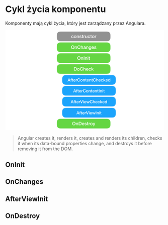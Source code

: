 # Cykl życia komponentu

Komponenty mają cykl życia, który jest zarządzany przez Angulara. 


![](/assets/lifecycle2.png)

> Angular creates it, renders it, creates and renders its children, checks it when its data-bound properties change, and destroys it before removing it from the DOM.

## OnInit

## OnChanges

## AfterViewInit

## OnDestroy